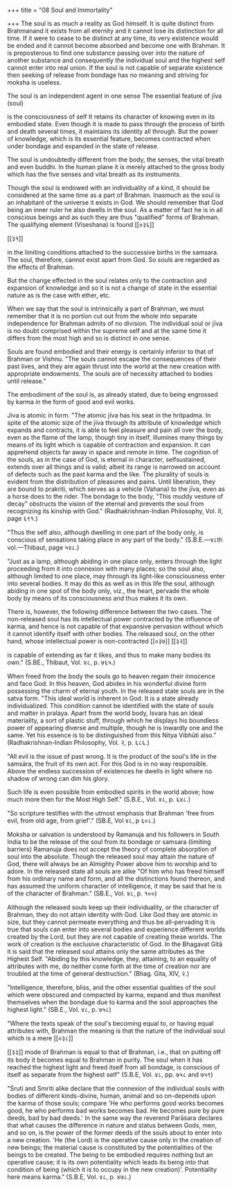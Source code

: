 +++
title = "08 Soul and Immortality"

+++
The soul is as much a reality as God himself. It is quite distinct from Brahmanand it exists from all eternity and it cannot lose its distinction for all time. If it were to cease to be distinct at any time, its very existence would be ended and it cannot become absorbed and become one with Brahman. It is preposterous to find one substance passing over into the nature of another substance and consequently the individual soul and the highest self cannot enter into real union. If the soul is not capable of separate existence then seeking of release from bondage has no meaning and striving for moksha is useless.

The soul is an independent agent in one sense The essential feature of jīva (soul)

is the consciousness of self It retains its character of knowing even in its embodied state. Even though it is made to pass through the process of birth and death several times, it maintains its identity all through. But the power of knowledge, which is its essential feature, becomes contracted when under bondage and expanded in the state of release.

The soul is undoubtedly different from the body, the senses, the vital breath and even buddhi. In the human plane it is merely attached to the gross body which has the five senses and vital breath as its instruments.

Though the soul is endowed with an individuality of a kind, it should be considered at the same time as a part of Brahman. Inasmuch as the soul is an inhabitant of the universe it exists in God. We should remember that God being an inner ruler he also dwells in the soul. As a matter of fact he is in all conscious beings and as such they are thus "qualified" forms of Brahman. The qualifying element (Viseshana) is found [[०३६]]

[[३१]]

in the limiting conditions attached to the successive births in the samsara. The soul, therefore, cannot exist apart from God. So souls are regarded as the effects of Brahman.

But the change effected in the soul relates only to the contraction and expansion of knowledge and so it is not a change of state in the essential nature as is the case with ether, etc.

When we say that the soul is intrinsically a part of Brahman, we must remember that it is no portion cut out from the whole into separate independence for Brahman admits of no division. The individual soul or jīva is no doubt comprised within the supreme self and at the same time it differs from the most high and so is distinct in one sense.

Souls are found embodied and their energy is certainly inferior to that of Brahman or Vishnu. "The souls cannot escape the consequences of their past lives, and they are again thrust into the world at the new creation with appropriate endowments. The souls are of necessity attached to bodies until release."

The embodiment of the soul is, as already stated, due to being engrossed by karma in the form of good and evil works.

Jiva is atomic in form. "The atomic jīva has his seat in the hritpadma. In spite of the atomic size of the jīva through its attribute of knowledge which expands and contracts, it is able to feel pleasure and pain all over the body, even as the flame of the lamp, though tiny in itself, illumines many things by means of its light which is capable of contraction and expansion. It can apprehend objects far away in space and remote in time. The cognition of the souls, as in the case of God, is eternal in character, selfsustained, extends over all things and is valid; albeit its range is narrowed on account of defects such as the past karma and the like. The plurality of souls is evident from the distribution of pleasures and pains. Until liberation, they are bound to prakriti, which serves as a vehicle (Vahana) to the jīva, even as a horse does to the rider. The bondage to the body, "This muddy vesture of decay" obstructs the vision of the eternal and prevents the soul from recognizing its kinship with God." (Radhakrishnan-Indian Philosophy, Vol. II, page ६९१.)

"Thus the self also, although dwelling in one part of the body only, is conscious of sensations taking place in any part of the body." (S.B.E.—४८th vol.—Thibaut, page ५४८.)

"Just as a lamp, although abiding in one place only, enters through the light proceeding from it into connexion with many places; so the soul also, although limited to one place, may through its light-like consciousness enter into several bodies. It may do this as well as in this life the soul, although abiding in one spot of the body only, viz., the heart, pervade the whole body by means of its consciousness and thus makes it its own.

There is, however, the following difference between the two cases. The non-released soul has its intellectual power contracted by the influence of karma, and hence is not capable of that expansive pervasion without which it cannot identify itself with other bodies. The released soul, on the other hand, whose intellectual power is non-contracted [[०३७]]
[[३२]]

is capable of extending as far it likes, and thus to make many bodies its own." (S.BE., Thibaut, Vol. ४८, p. ७६५.)

When freed from the body the souls go to heaven regain their innocence and face God. In this heaven, God abides in his wonderful divine form possessing the charm of eternal youth. In the released state souls are in the satva form. "This ideal world is inherent in God. It is a state already individualized. This condition cannot be identified with the state of souls and matter in pralaya. Apart from the world body, İsvara has an ideal materiality, a sort of plastic stuff, through which he displays his boundless power of appearing diverse and multiple, though he is inwardly one and the same. Yet his essence is to be distinguished from this Nitya Vibhūti also." (Radhakrishnan-Indian Philosophy, Vol. २, p. ६८६.)

"All evil is the issue of past wrong. It is the product of the soul's life in the samsāra, the fruit of its own act. For this God is in no way responsible. Above the endless succession of existences he dwells in light where no shadow of wrong can dim his glory.

Such life is even possible from embodied spirits in the world above; how much more then for the Most High Self." (S.B.E., Vol. ४८, p. ६४८.)

"So scripture testifies with the utmost emphasis that Brahman 'free from evil, from old age, from grief'." (SB.E, Vol ४८, p ६०८.)

Moksha or salvation is understood by Ramanuja and his followers in South India to be the release of the soul from its bondage or samsara (limiting barriers) Ramanuja does not accept the theory of complete absorption of soul into the absolute. Though the released soul may attain the nature of God, there will always be an Almighty Power above him to worship and to adore. In the released state all souls are alike "Of him who has freed himself from his ordinary name and form, and all the distinctions found thereon, and has assumed the uniform character of intelligence, it may be said that he is of the character of Brahman." (SB.E., Vol. ४८, p. १००)

Although the released souls keep up their individuality, or the character of Brahman, they do not attain identity with God. Like God they are atomic in size, but they cannot permeate everything and thus be all-pervading It is true that souls can enter into several bodies and experience different worlds created by the Lord, but they are not capable of creating these worlds. The work of creation is the exclusive characteristic of God. In the Bhagavat Gitā it is said that the released soul attains only the same attributes as the Highest Self. "Abiding by this knowledge, they, attaining, to an equality of attributes with me, do neither come forth at the time of creation nor are troubled at the time of general destruction." (Bhag. Gita, XIV, २.)

"Intelligence, therefore, bliss, and the other essential qualities of the soul which were obscured and compacted by karma, expand and thus manifest themselves when the bondage due to karma and the soul approaches the highest light." (SB.E., Vol. ४८, p. ७५८)

"Where the texts speak of the soul's becoming equal to, or having equal attributes with, Brahman the meaning is that the nature of the individual soul which is a mere [[०३८]]

[[३३]]
mode of Brahman is equal to that of Brahman, i.e., that on putting off its body it becomes equal to Brahman in purity. The soul when it has reached the highest light and freed itself from all bondage, is conscious of itself as separate from the highest self" (S.B.E, Vol. ४८, pp. ७५८ and ७५९)

"Śruti and Smriti alike declare that the connexion of the individual souls with bodies of different kinds-divine, human, animal and so on-depends upon the karma of those souls; compare 'He who performs good works becomes good, he who performs bad works becomes bad. He becomes pure by pure deeds, bad by bad deeds.' In the same way the reverend Parāśara declares that what causes the difference in nature and status between Gods, men, and so on, is the power of the former deeds of the souls about to enter into a new creation. 'He (the Lord) is the operative cause only in the creation of new beings; the material cause is constituted by the potentialities of the beings to be created. The being to be embodied requires nothing but an operative cause; it is its own potentiality which leads its being into that condition of being (which it is to occupy in the new creation)'. Potentiality here means karma." (S.B.E, Vol. ४८, p. ४७८.)